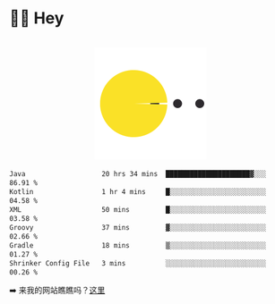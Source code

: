 
# 👋🏻 Hey
<div align="center">
	<br>
	<img src="https://raw.githubusercontent.com/Aniket965/Aniket965/master/pacman.svg?sanitize=true" width="200" height="200">
	<br>
</div>

<!--START_SECTION:waka-->

```text
Java                   20 hrs 34 mins  █████████████████████▓░░░   86.91 %
Kotlin                 1 hr 4 mins     █░░░░░░░░░░░░░░░░░░░░░░░░   04.58 %
XML                    50 mins         █░░░░░░░░░░░░░░░░░░░░░░░░   03.58 %
Groovy                 37 mins         ▓░░░░░░░░░░░░░░░░░░░░░░░░   02.66 %
Gradle                 18 mins         ▒░░░░░░░░░░░░░░░░░░░░░░░░   01.27 %
Shrinker Config File   3 mins          ░░░░░░░░░░░░░░░░░░░░░░░░░   00.26 %
```

<!--END_SECTION:waka-->

 ➡️  来我的网站瞧瞧吗？[这里](https://www.shaolongfei.com)
